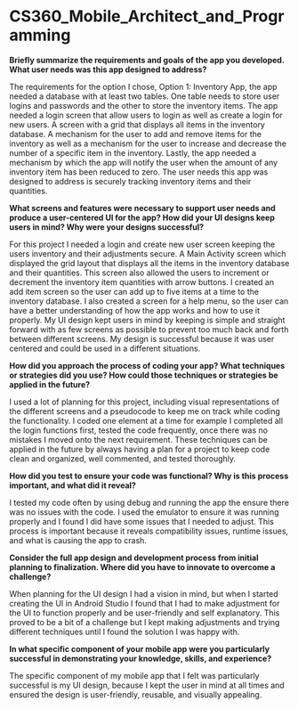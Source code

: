 # CS360_Mobile_Architect_and_Programming
**Briefly summarize the requirements and goals of the app you developed. What user needs was this app designed to address?**

The requirements for the option I chose, Option 1: Inventory App, the app needed a database with at least two tables. One table needs to store user logins and passwords and the other to store the inventory items. The app needed a login screen that allow users to login as well as create a login for new users. A screen with a grid that displays all items in the inventory database. A mechanism for the user to add and remove items for the inventory as well as a mechanism for the user to increase and decrease the number of a specific item in the inventory. Lastly, the app needed a mechanism by which the app will notify the user when the amount of any inventory item has been reduced to zero. The user needs this app was designed to address is securely tracking inventory items and their quantities. 

**What screens and features were necessary to support user needs and produce a user-centered UI for the app? How did your UI designs keep users in mind? Why were your designs successful?**

For this project I needed a login and create new user screen keeping the users inventory and their adjustments secure. A Main Activity screen which displayed the grid layout that displays all the items in the inventory database and their quantities. This screen also allowed the users to increment or decrement the inventory item quantities with arrow buttons. I created an add item screen so the user can add up to five items at a time to the inventory database. I also created a screen for a help menu, so the user can have a better understanding of how the app works and how to use it properly. My UI design kept users in mind by keeping is simple and straight forward with as few screens as possible to prevent too much back and forth between different screens. My design is successful because it was user centered and could be used in a different situations. 

**How did you approach the process of coding your app? What techniques or strategies did you use? How could those techniques or strategies be applied in the future?**

I used a lot of planning for this project, including visual representations of the different screens and a pseudocode to keep me on track while coding the functionality. I coded one element at a time for example I completed all the login functions first, tested the code frequently, once there was no mistakes I moved onto the next requirement. These techniques can be applied in the future by always having a plan for a project to keep code clean and organized, well commented, and tested thoroughly. 

**How did you test to ensure your code was functional? Why is this process important, and what did it reveal?**

I tested my code often by using debug and running the app the ensure there was no issues with the code. I used the emulator to ensure it was running properly and I found I did have some issues that I needed to adjust. This process is important because it reveals compatibility issues, runtime issues, and what is causing the app to crash. 

**Consider the full app design and development process from initial planning to finalization. Where did you have to innovate to overcome a challenge?**

When planning for the UI design I had a vision in mind, but when I started creating the UI in Android Studio I found that I had to make adjustment for the UI to function properly and be user-friendly and self explanatory. This proved to be a bit of a challenge but I kept making adjustments and trying different techniques until I found the solution I was happy with. 

**In what specific component of your mobile app were you particularly successful in demonstrating your knowledge, skills, and experience?**

The specific component of my mobile app that I felt was particularly successful is my UI design, because I kept the user in mind at all times and ensured the design is user-friendly, reusable, and visually appealing. 
